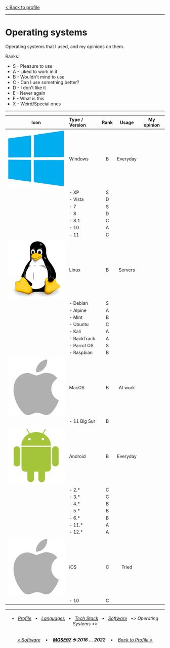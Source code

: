 [< Back to profile](../README.md)

---

# Operating systems

Operating systems that I used, and my opinions on them.

Ranks:

- S - Pleasure to use
- A - Liked to work in it
- B - Wouldn't mind to use
- C - Can I use something better?
- D - I don't like it
- E - Never again
- F - What is this
- X - Weird/Special ones

---

| Icon | Type / Version | Rank | Usage    | My opinion |
|:----:|:---------------|:----:|:--------:|------------|
| ![Windows](../Icons/win.svg) | Windows        | B    | Everyday |            |
|      | - XP           | S    |          |            |
|      | - Vista        | D    |          |            |
|      | - 7            | S    |          |            |
|      | - 8            | D    |          |            |
|      | - 8.1          | C    |          |            |
|      | - 10           | A    |          |            |
|      | - 11           | C    |          |            |
|      |                |      |          |            |
| ![Linux](../Icons/linux.svg) | Linux          | B    | Servers  |            |
|      | - Debian       | S    |          |            |
|      | - Alpine       | A    |          |            |
|      | - Mint         | B    |          |            |
|      | - Ubuntu       | C    |          |            |
|      | - Kali         | A    |          |            |
|      | - BackTrack    | A    |          |            |
|      | - Parrot OS    | S    |          |            |
|      | - Raspbian     | B    |          |            |
|      |                |      |          |            |
| ![MacOS](../Icons/apple.svg) | MacOS          | B    | At work  |            |
|      | - 11 Big Sur   | B    |          |            |
|      |                |      |          |            |
| ![Android](../Icons/droid.svg) | Android        | B    | Everyday |            |
|      | - 2.*          | C    |          |            |
|      | - 3.*          | C    |          |            |
|      | - 4.*          | B    |          |            |
|      | - 5.*          | B    |          |            |
|      | - 6.*          | B    |          |            |
|      | - 11.*         | A    |          |            |
|      | - 12.*         | A    |          |            |
|      |                |      |          |            |
| ![iOS](../Icons/apple.svg) | iOS            | C    | Tried    |            |
|      | - 10           | C    |          |            |

---

<h6 align="center">
    
 • &nbsp; [Profile](../README.md) &nbsp; • &nbsp;
[Languages](Languages.md) &nbsp; • &nbsp;
[Tech Stack](TechStack.md) &nbsp; • &nbsp;
[Software](Software.md) &nbsp; •> 
Operating Systems <• 
</h6>
<h6 align="center">
    
[< Software](Software.md) &nbsp;&nbsp; • &nbsp;&nbsp; 
<b><a href="https://github.com/MGSE97" target="_blank">MGSE97</a> ☕ 2016 ... 2022</b> &nbsp;&nbsp; • &nbsp;&nbsp; [Back to Profile >](../README.md)
</h6>
